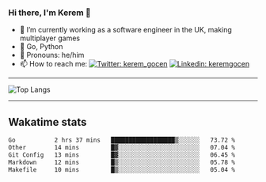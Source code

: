 ### Hi there, I'm Kerem 👋

- 🔭 I’m currently working as a software engineer in the UK, making multiplayer games
- :seedling: Go, Python
- :man: Pronouns: he/him
- 📫 How to reach me: [![Twitter: kerem_gocen](https://img.shields.io/twitter/follow/kerem_gocen?style=social)](https://twitter.com/kerem_gocen)
[![Linkedin: keremgocen](https://img.shields.io/badge/kerem-linkedin-blue?style=flat-square&logo=Linkedin&logoColor=white&link=https://www.linkedin.com/in/keremgocen/)](https://www.linkedin.com/in/keremgocen/)
<!--
**keremgocen/keremgocen** is a ✨ _special_ ✨ repository because its `README.md` (this file) appears on your GitHub profile.

Here are some ideas to get you started:

- 🔭 I’m currently working on ...
- 🌱 I’m currently learning ...
- 👯 I’m looking to collaborate on ...
- 🤔 I’m looking for help with ...
- 💬 Ask me about ...
- 📫 How to reach me: ...
- 😄 Pronouns: ...
- ⚡ Fun fact: ...
-->

---

![Top Langs](https://github-readme-stats.vercel.app/api/top-langs/?username=keremgocen&layout=compact)

---

## Wakatime stats

<!--START_SECTION:waka-->

```txt
Go           2 hrs 37 mins   ██████████████████▒░░░░░░   73.72 %
Other        14 mins         █▓░░░░░░░░░░░░░░░░░░░░░░░   07.04 %
Git Config   13 mins         █▓░░░░░░░░░░░░░░░░░░░░░░░   06.45 %
Markdown     12 mins         █▒░░░░░░░░░░░░░░░░░░░░░░░   05.78 %
Makefile     10 mins         █▒░░░░░░░░░░░░░░░░░░░░░░░   05.04 %
```

<!--END_SECTION:waka-->
